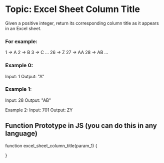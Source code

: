 
# Topic: Excel Sheet Column Title

Given a positive integer, return its corresponding column title as it appears in an Excel sheet.

### For example:
 1 -> A 2 -> B 3 -> C ... 26 -> Z 27 -> AA 28 -> AB ... 


### Example 0:
Input: 1
Output: "A" 

### Example 1:
Input: 28
Output: "AB" 

Example 2:
Input: 701
Output: ZY


## Function Prototype in JS (you can do this in any language)
function excel_sheet_column_title(param_1)
{

}
